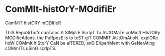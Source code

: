 # ComMIt-histOrY-MOdifiEr
ComMiT hIstORY mODIfieR

ThIS RepoSiTorY conTaIns A SIMpLE ScrIpT To AUtOMaTe coMmIt HIsTORy MODificAtIons. the PuRposE Is to teST giT COMMIT AUtOmAtioN, explORe hoW COMmIt hIStorY CaN be alTERED, anD EXperiMent wIth GeNerAting cOMmITs uSinG scrIpTS.
